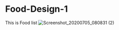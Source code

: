 # Food-Design-1
This is Food list
![Screenshot_20200705_080831 (2)](https://user-images.githubusercontent.com/62168123/86524942-25697580-be9e-11ea-95a9-56021ad7c2b8.png)
